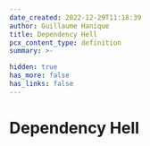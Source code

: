```yaml
---
date_created: 2022-12-29T11:18:39
author: Guillaume Hanique
title: Dependency Hell
pcx_content_type: definition
summary: >-

hidden: true
has_more: false
has_links: false
---
```


# Dependency Hell
